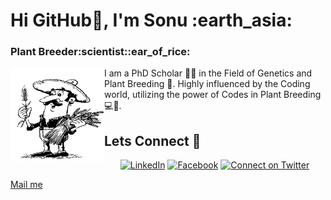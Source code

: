<h1 align="left">Hi GitHub👋, I'm Sonu :earth_asia:</h1>

<h3 align="leftr">Plant Breeder:scientist::ear_of_rice: </h3>

<img align="left" width="150" height="150" src="https://github.com/sonulangaya/sonulangaya/blob/master/Breeder.png?raw=true"></a>

I am a PhD Scholar :scientist: in the Field of Genetics and Plant Breeding :ear_of_rice:. Highly influenced by the Coding world, utilizing the power of Codes in Plant Breeding :computer::pencil:.

## **Lets Connect** :handshake:

<p align="center">
  <a href="https://linkedin.com/in/sonulangaya"><img alt="LinkedIn" src="https://img.shields.io/badge/LinkedIn-Black?style=for-the-badge&logo=linkedin"" /></a>
  <a href="https://facebook.com/sonulangaya"><img alt="Facebook" src="https://img.shields.io/badge/Facebook-black?style=for-the-badge&logo=facebook" /></a>
  <a href="https://twitter.com/intent/follow?screen_name=sonulangaya"><img src="https://img.shields.io/twitter/follow/sonulangaya?style=social&logo=twitter" alt="Connect on Twitter"></a>   
</p>
    
[Mail me](mailto:sonulangaya@yahoo.in)



